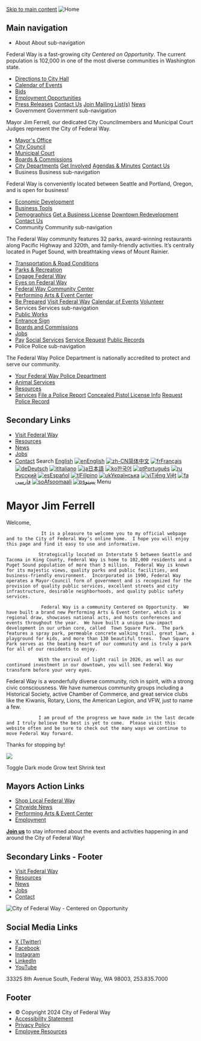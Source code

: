  [Skip to main content](https://www.federalwaywa.gov/page/mayor-jim-ferrell/)   ![Home](images/4b3acf3a7f52299e57fafb27d83b9d938f1038ada885b008b1d9aa979b1db320.png)  

## Main navigation

 *  About About sub-navigation   

Federal Way is a fast-growing city  *Centered on Opportunity*. The current population is 102,000 in one of the most diverse communities in Washington state.  

   *  [Directions to City Hall](https://www.federalwaywa.gov/page/directions-city-hallcourtpolice)  
   *  [Calendar of Events](https://www.federalwaywa.gov/calendar)  
   *  [Bids](https://www.federalwaywa.gov/bids)  
   *  [Employment Opportunities](https://www.governmentjobs.com/careers/federalway)  
   *  [Press Releases](https://www.federalwaywa.gov/page/press-releases)   [Contact Us](https://www.federalwaywa.gov/page/contact-us)   [Join Mailing List(s)](https://www.federalwaywa.gov/page/e-newsletter-sign)   [News](https://www.federalwaywa.gov/page/press-releases)  
 *  Government Government sub-navigation   

Mayor Jim Ferrell, our dedicated City Councilmembers and Municipal Court Judges represent the City of Federal Way.   

   *  [Mayor's Office](https://www.federalwaywa.gov/mayors-office)  
   *  [City Council](https://www.federalwaywa.gov/city-council)  
   *  [Municipal Court](https://www.federalwaywa.gov/municipal-court)  
   *  [Boards & Commissions](https://www.federalwaywa.gov/boards-commissions)  
   *  [City Departments](https://www.federalwaywa.gov/page/departments)   [Get Involved](https://engagefw.com/)   [Agendas & Minutes](https://www.federalwaywa.gov/page/agendas-and-minutes)   [Contact Us](https://www.federalwaywa.gov/page/contact-us)  
 *  Business Business sub-navigation   

Federal Way is conveniently located between Seattle and Portland, Oregon, and is open for business!   

   *  [Economic Development](https://www.federalwaywa.gov/economic-development)  
   *  [Business Tools](https://www.federalwaywa.gov/page/business-tools)  
   *  [Demographics](https://www.federalwaywa.gov/page/demographics)   [Get a Business License](https://www.federalwaywa.gov/page/business-license)   [Downtown Redevelopment](https://www.federalwaywa.gov/page/downtown-redevelopment)   [Contact Us](https://www.federalwaywa.gov/economic-development)  
 *  Community Community sub-navigation   

The Federal Way community features 32 parks, award-winning restaurants along Pacific Highway and 320th, and family-friendly activities. It’s centrally located in Puget Sound, with breathtaking views of Mount Rainier.  

   *  [Transportation & Road Conditions](https://www.federalwaywa.gov/page/roadway-conditions)  
   *  [Parks & Recreation](https://www.federalwaywa.gov/parks)  
   *  [Engage Federal Way](https://engagefw.com/)  
   *  [Eyes on Federal Way](https://www.federalwaywa.gov/page/eyes-federal-way-0)  
   *  [Federal Way Community Center](https://itallhappenshere.org/)  
   *  [Performing Arts & Event Center](https://fwpaec.org/)  
   *  [Be Prepared](https://www.federalwaywa.gov/emergency-management)   [Visit Federal Way](https://visitfw.org/)   [Calendar of Events](https://www.federalwaywa.gov/calendar/month)   [Volunteer](https://www.federalwaywa.gov/page/volunteering-federal-way)  
 *  Services Services sub-navigation 
   *  [Public Works](https://www.federalwaywa.gov/public-works)  
   *  [Entrance Sign](https://www.federalwaywa.gov/sites/default/files/2024-02/EntranceSignDisplayApplicationForm.pdf)  
   *  [Boards and Commissions](https://www.federalwaywa.gov/page/boards-commissions)  
   *  [Jobs](https://www.governmentjobs.com/careers/federalway)  
   *  [Pay](https://www.federalwaywa.gov/page/pay)   [Social Services](https://www.federalwaywa.gov/page/community-social-services)   [Service Request](https://www.federalwaywa.gov/page/eyes-federal-way-0)   [Public Records](https://www.federalwaywa.gov/page/public-records)  
 *  Police Police sub-navigation   

The Federal Way Police Department is nationally accredited to protect and serve our community.  

   *  [Your Federal Way Police Department](https://www.federalwaywa.gov/police-0)  
   *  [Animal Services](https://www.federalwaywa.gov/page/animal-services-unit)  
   *  [Resources](https://www.federalwaywa.gov/page/police-resources)  
   *  [Services](https://www.federalwaywa.gov/page/police-service-request)   [File a Police Report](https://www.federalwaywa.gov/page/file-police-report-online)   [Concealed Pistol License Info](https://www.federalwaywa.gov/page/concealed-pistol-license-cpl-appointment-request-form-0)   [Request Police Record](https://federalway.justfoia.com/publicportal/home/newrequest)  

## Secondary Links

 *  [Visit Federal Way](https://visitfw.org/) 
 *  [Resources](https://www.federalwaywa.gov/page/resources-and-help) 
 *  [News](https://www.federalwaywa.gov/page/federal-way-citywide-news) 
 *  [Jobs](https://www.governmentjobs.com/careers/federalway) 
 *  [Contact](https://www.federalwaywa.gov/page/contact-us) 
 Search  [English](https://www.federalwaywa.gov/page/mayor-jim-ferrell/)   [![en]()English](https://www.federalwaywa.gov/page/mayor-jim-ferrell/)  [![zh-CN]()简体中文](https://www.federalwaywa.gov/page/mayor-jim-ferrell/)  [![fr]()Français](https://www.federalwaywa.gov/page/mayor-jim-ferrell/)  [![de]()Deutsch](https://www.federalwaywa.gov/page/mayor-jim-ferrell/)  [![it]()Italiano](https://www.federalwaywa.gov/page/mayor-jim-ferrell/)  [![ja]()日本語](https://www.federalwaywa.gov/page/mayor-jim-ferrell/)  [![ko]()한국어](https://www.federalwaywa.gov/page/mayor-jim-ferrell/)  [![pt]()Português](https://www.federalwaywa.gov/page/mayor-jim-ferrell/)  [![ru]()Русский](https://www.federalwaywa.gov/page/mayor-jim-ferrell/)  [![es]()Español](https://www.federalwaywa.gov/page/mayor-jim-ferrell/)  [![tl]()Filipino](https://www.federalwaywa.gov/page/mayor-jim-ferrell/)  [![uk]()Українська](https://www.federalwaywa.gov/page/mayor-jim-ferrell/)  [![vi]()Tiếng Việt](https://www.federalwaywa.gov/page/mayor-jim-ferrell/)  [![fa]()فارسی](https://www.federalwaywa.gov/page/mayor-jim-ferrell/)  [![so]()Afsoomaali](https://www.federalwaywa.gov/page/mayor-jim-ferrell/)  [![ps]()پښتو](https://www.federalwaywa.gov/page/mayor-jim-ferrell/)  Menu 

# 

# Mayor Jim Ferrell

 Welcome, 

                 It is a pleasure to welcome you to my official webpage and to the City of Federal Way’s online home.  I hope you will enjoy this page and find it easy to use and informative. 

                Strategically located on Interstate 5 between Seattle and Tacoma in King County, Federal Way is home to 102,000 residents and a Puget Sound population of more than 3 million.  Federal Way is known for its majestic views, quality parks and public facilities, and business-friendly environment.  Incorporated in 1990, Federal Way operates a Mayor-Council form of government and is recognized for the provision of quality public services, excellent streets and city infrastructure, desirable neighborhoods, and quality public safety services. 

                 Federal Way is a community Centered on Opportunity.  We have built a brand new Performing Arts & Event Center, which is a regional draw, showcases national acts, and hosts conferences and events throughout the year.  We have built a unique Low-impact development in our urban core, called  Town Square Park.  The park features a spray park, permeable concrete walking trail, great lawn, a playground for kids, and more than 130 beautiful trees.  Town Square Park serves as the beating heart of our community and is truly a park for all of our residents to enjoy.  

                With the arrival of light rail in 2026, as well as our continued investment in our downtown, you will see Federal Way transform before your very eyes.

  Federal Way is a wonderfully diverse community, rich in spirit, with a strong civic consciousness.  We have numerous community groups including a Historical Society,  active Chamber of Commerce, and great service clubs like the Kiwanis, Rotary, Lions, the American Legion, and VFW, just to name a few. 

                I am proud of the progress we have made in the last decade and I truly believe the best is yet to come.  Please visit this website often and be sure to check out the many ways we continue to move Federal Way forward.   

 Thanks for stopping by! 

  ![](images/c4ad8a472529123ab544361d15f9506892ccdb16a10a62707f819267137453f6.png)  

 Toggle Dark mode Grow text Shrink text 

## Mayors Action Links

 *   [Shop Local Federal Way](https://shoplocalfedway.com/) 
 *   [Citywide News](https://www.federalwaywa.gov/banner/federal-way-citywide-news) 
 *   [Performing Arts & Event Center](https://fwpaec.org/) 
 *   [Employment](https://www.governmentjobs.com/careers/federalway) 

 [__Join us__](https://www.federalwaywa.gov/page/e-newsletter-sign) to stay informed about the events and activities happening in and around the City of Federal Way!

## Secondary Links - Footer

 *  [Visit Federal Way](https://visitfw.org/) 
 *  [Resources](https://www.federalwaywa.gov/page/resources-and-help) 
 *  [News](https://www.federalwaywa.gov/page/federal-way-citywide-news) 
 *  [Jobs](https://www.governmentjobs.com/careers/federalway) 
 *  [Contact](https://www.federalwaywa.gov/page/contact-us) 

 ![City of Federal Way - Centered on Opportunity](images/77bc4bc229c3ae6fdb842f76323dc5ca6e1f3b9312d552f7362fa9471f341fc7.png) 

## Social Media Links

 *  [X (Twitter)](https://twitter.com/wafederalway) 
 *  [Facebook](https://www.facebook.com/CityofFederalWay) 
 *  [Instagram](https://www.instagram.com/fedwaywa/) 
 *  [LinkedIn](https://www.linkedin.com/company/city-of-federal-way/) 
 *  [YouTube](https://www.youtube.com/user/FWcommunications) 

33325 8th Avenue South, Federal Way, WA 98003, 253.835.7000

## Footer

 *  © Copyright 2024 City of Federal Way 
 *  [Accessibility Statement](https://www.federalwaywa.gov/page/website-accessibility-statement) 
 *  [Privacy Policy](https://www.federalwaywa.gov/page/website-privacy-policy) 
 *  [Employee Resources](https://www.federalwaywa.gov/page/employee-resources) 
 